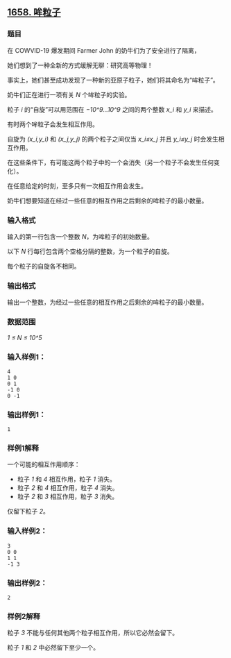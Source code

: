 ## [1658. 哞粒子](https://www.acwing.com/problem/content/1660/)

### 题目

在 COWVID-19 爆发期间 Farmer John 的奶牛们为了安全进行了隔离，

她们想到了一种全新的方式缓解无聊：研究高等物理！

事实上，她们甚至成功发现了一种新的亚原子粒子，她们将其命名为“哞粒子”。

奶牛们正在进行一项有关 *N* 个哞粒子的实验。

粒子 *i* 的“自旋”可以用范围在 *−10^9…10^9* 之间的两个整数 *x_i* 和 *y_i* 来描述。

有时两个哞粒子会发生相互作用。

自旋为 *(x_i,y_i)* 和 *(x_j,y_j)* 的两个粒子之间仅当 *x_i≤x_j* 并且 *y_i≤y_j* 时会发生相互作用。

在这些条件下，有可能这两个粒子中的一个会消失（另一个粒子不会发生任何变化）。

在任意给定的时刻，至多只有一次相互作用会发生。

奶牛们想要知道在经过一些任意的相互作用之后剩余的哞粒子的最小数量。

### 输入格式

输入的第一行包含一个整数 *N*，为哞粒子的初始数量。

以下 *N* 行每行包含两个空格分隔的整数，为一个粒子的自旋。

每个粒子的自旋各不相同。

### 输出格式

输出一个整数，为经过一些任意的相互作用之后剩余的哞粒子的最小数量。

### 数据范围

*1 ≤ N ≤ 10^5*

### 输入样例1：

```
4
1 0
0 1
-1 0
0 -1
```

### 输出样例1：

```
1
```

### 样例1解释

一个可能的相互作用顺序：

- 粒子 *1* 和 *4* 相互作用，粒子 *1* 消失。
- 粒子 *2* 和 *4* 相互作用，粒子 *4* 消失。
- 粒子 *2* 和 *3* 相互作用，粒子 *3* 消失。

仅留下粒子 *2*。

### 输入样例2：

```
3
0 0
1 1
-1 3
```

### 输出样例2：

```
2
```

### 样例2解释

粒子 *3* 不能与任何其他两个粒子相互作用，所以它必然会留下。

粒子 *1* 和 *2* 中必然留下至少一个。

